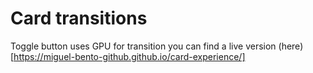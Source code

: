 # Card transitions

Toggle button uses GPU for transition
you can find a live version (here)[https://miguel-bento-github.github.io/card-experience/]
